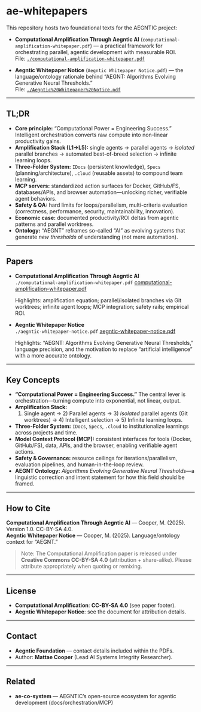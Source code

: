 # ae-whitepapers

This repository hosts two foundational texts for the AEGNTIC project:

- **Computational Amplification Through Aegntic AI** (`computational-amplification-whitepaper.pdf`) — a practical framework for orchestrating parallel, agentic development with measurable ROI.  
  File: [`./computational-amplification-whitepaper.pdf`](./computational-amplification-whitepaper.pdf)

- **Aegntic Whitepaper Notice** (`Aegntic Whitepaper Notice.pdf`) — the language/ontology rationale behind “AEGNT: Algorithms Evolving Generative Neural Thresholds.”  
  File: [`./Aegntic%20Whitepaper%20Notice.pdf`](./aegntic-whitepaper-notice.pdf)

---

## TL;DR

- **Core principle:** “Computational Power = Engineering Success.” Intelligent orchestration converts raw compute into non-linear productivity gains.
- **Amplification Stack (L1→L5):** single agents → parallel agents → *isolated* parallel branches → automated best-of-breed selection → infinite learning loops.
- **Three-Folder System:** `IDocs` (persistent knowledge), `Specs` (planning/architecture), `.cloud` (reusable assets) to compound team learning.
- **MCP servers:** standardized action surfaces for Docker, GitHub/FS, databases/APIs, and browser automation—unlocking richer, verifiable agent behaviors.
- **Safety & QA:** hard limits for loops/parallelism, multi-criteria evaluation (correctness, performance, security, maintainability, innovation).
- **Economic case:** documented productivity/ROI deltas from agentic patterns and parallel worktrees.
- **Ontology:** “AEGNT” reframes so-called “AI” as evolving systems that generate *new thresholds* of understanding (not mere automation).

---

## Papers

- **Computational Amplification Through Aegntic AI**  
  `./computational-amplification-whitepaper.pdf`  [computational-amplification-whitepaper.pdf](https://github.com/user-attachments/files/22170684/computational-amplification-whitepaper.pdf)

  Highlights: amplification equation; parallel/isolated branches via Git worktrees; infinite agent loops; MCP integration; safety rails; empirical ROI.

- **Aegntic Whitepaper Notice**  
  `./aegntic-whitepaper-notice.pdf` [aegntic-whitepaper-notice.pdf](https://github.com/user-attachments/files/22170661/aegntic-whitepaper-notice.pdf)
 
  Highlights: “AEGNT: Algorithms Evolving Generative Neural Thresholds,” language precision, and the motivation to replace “artificial intelligence” with a more accurate ontology.

---

## Key Concepts

- **“Computational Power = Engineering Success.”** The central lever is orchestration—turning compute into exponential, not linear, output.
- **Amplification Stack:**  
  1) Single agent → 2) Parallel agents → 3) *Isolated* parallel agents (Git worktrees) → 4) Intelligent selection → 5) Infinite learning loops.
- **Three-Folder System:** `IDocs`, `Specs`, `.cloud` to institutionalize learnings across projects and time.
- **Model Context Protocol (MCP):** consistent interfaces for tools (Docker, GitHub/FS), data, APIs, and the browser, enabling verifiable agent actions.
- **Safety & Governance:** resource ceilings for iterations/parallelism, evaluation pipelines, and human-in-the-loop review.
- **AEGNT Ontology:** *Algorithms Evolving Generative Neural Thresholds*—a linguistic correction and intent statement for how this field should be framed.

---

## How to Cite

**Computational Amplification Through Aegntic AI** — Cooper, M. (2025). Version 1.0. CC-BY-SA 4.0.  
**Aegntic Whitepaper Notice** — Cooper, M. (2025). Language/ontology context for “AEGNT.”

> Note: The Computational Amplification paper is released under **Creative Commons CC-BY-SA 4.0** (attribution + share-alike). Please attribute appropriately when quoting or remixing.

---

## License

- **Computational Amplification**: **CC-BY-SA 4.0** (see paper footer).  
- **Aegntic Whitepaper Notice**: see the document for attribution details.

---

## Contact

- **Aegntic Foundation** — contact details included within the PDFs.  
- Author: **Mattae Cooper** (Lead AI Systems Integrity Researcher).

---

## Related

- **ae-co-system** — AEGNTIC’s open-source ecosystem for agentic development (docs/orchestration/MCP)


